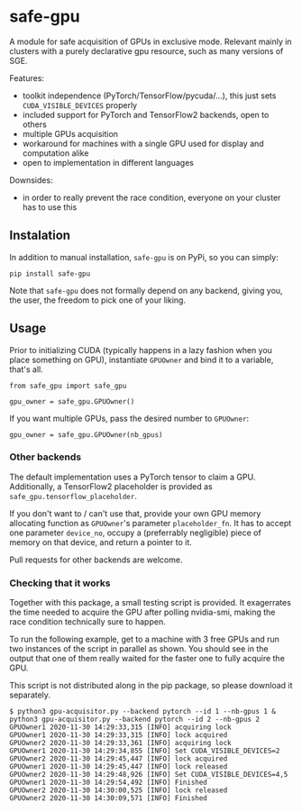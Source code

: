 # safe-gpu

A module for safe acquisition of GPUs in exclusive mode.
Relevant mainly in clusters with a purely declarative gpu resource, such as many versions of SGE.

Features:
* toolkit independence (PyTorch/TensorFlow/pycuda/...), this just sets `CUDA_VISIBLE_DEVICES` properly
* included support for PyTorch and TensorFlow2 backends, open to others
* multiple GPUs acquisition
* workaround for machines with a single GPU used for display and computation alike
* open to implementation in different languages

Downsides:
* in order to really prevent the race condition, everyone on your cluster has to use this

## Instalation

In addition to manual installation, `safe-gpu` is on PyPi, so you can simply:

```
pip install safe-gpu
```

Note that `safe-gpu` does not formally depend on any backend, giving you, the user, the freedom to pick one of your liking.

## Usage
Prior to initializing CUDA (typically happens in a lazy fashion when you place something on GPU), instantiate `GPUOwner` and bind it to a variable, that's all.

```
from safe_gpu import safe_gpu

gpu_owner = safe_gpu.GPUOwner()
```

If you want multiple GPUs, pass the desired number to `GPUOwner`:

```
gpu_owner = safe_gpu.GPUOwner(nb_gpus)
```

### Other backends
The default implementation uses a PyTorch tensor to claim a GPU.
Additionally, a TensorFlow2 placeholder is provided as `safe_gpu.tensorflow_placeholder`.

If you don't want to / can't use that, provide your own GPU memory allocating function as `GPUOwner`'s parameter `placeholder_fn`.
It has to accept one parameter `device_no`, occupy a (preferrably negligible) piece of memory on that device, and return a pointer to it.

Pull requests for other backends are welcome.

### Checking that it works
Together with this package, a small testing script is provided.
It exagerrates the time needed to acquire the GPU after polling nvidia-smi, making the race condition technically sure to happen.

To run the following example, get to a machine with 3 free GPUs and run two instances of the script in parallel as shown.
You should see in the output that one of them really waited for the faster one to fully acquire the GPU.

This script is not distributed along in the pip package, so please download it separately.

```
$ python3 gpu-acquisitor.py --backend pytorch --id 1 --nb-gpus 1 & python3 gpu-acquisitor.py --backend pytorch --id 2 --nb-gpus 2
GPUOwner1 2020-11-30 14:29:33,315 [INFO] acquiring lock
GPUOwner1 2020-11-30 14:29:33,315 [INFO] lock acquired
GPUOwner2 2020-11-30 14:29:33,361 [INFO] acquiring lock
GPUOwner1 2020-11-30 14:29:34,855 [INFO] Set CUDA_VISIBLE_DEVICES=2
GPUOwner2 2020-11-30 14:29:45,447 [INFO] lock acquired
GPUOwner1 2020-11-30 14:29:45,447 [INFO] lock released
GPUOwner2 2020-11-30 14:29:48,926 [INFO] Set CUDA_VISIBLE_DEVICES=4,5
GPUOwner1 2020-11-30 14:29:54,492 [INFO] Finished
GPUOwner2 2020-11-30 14:30:00,525 [INFO] lock released
GPUOwner2 2020-11-30 14:30:09,571 [INFO] Finished

```
